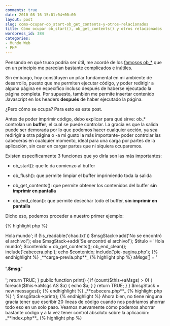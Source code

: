 ```yaml
---
comments: true
date: 2010-08-16 15:01:04+00:00
layout: post
slug: como-ocupar-ob_start-ob_get_contents-y-otros-relacionados
title: Cómo ocupar ob_start(), ob_get_contents() y otros relacionados
wordpress_id: 384
categories:
- Mundo Web
- PHP
---
```


Pensando en qué truco podría ser útil, me acordé de los [famosos ob_*](http://cl.php.net/manual-lookup.php?pattern=ob_) que en un principio me parecían bastante complicados e inútiles.

Sin embargo, hoy constituyen un pilar fundamental en mi ambiente de desarrollo, puesto que me permiten ejecutar código, y poder redirigir a alguna página en específico incluso después de haberse ejecutado la página completa. Por supuesto, también me permite insertar contenido Javascript en los headers **después** de haber ejecutado la página.

¿Pero cómo se ocupa? Para esto es este post.
<!-- more -->
Antes de poder imprimir código, debo explicar para qué sirve: ob_* controlan un **buffer**, el cual se puede controlar. La gracia es que la salida puede ser demorada por lo que podemos hacer cualquier acción, ya sea redirigir a otra página o -a mi gusto la más importante- poder controlar las cabeceras en cualquier momento, ideal para una carga por partes de la aplicación, sin caer en cargar partes que ni siquiera ocuparemos.

Existen específicamente 3 funciones que yo diría son las más importantes:



	
  * ob_start(): que le da comienzo al buffer

	
  * ob_flush(): que permite limpiar el buffer imprimiendo toda la salida

	
  * ob_get_contents(): que permite obtener los contenidos del buffer **sin imprimir en pantalla**

	
  * ob_end_clean(): que permite desechar todo el buffer, **sin imprimir en pantalla**


Dicho eso, podemos proceder a nuestro primer ejemplo:

{% highlight php %}
<?php
ob_start();
echo 'hola mundo';
if (!file_exists('chao.txt')) header('Location: http://www.google.com/');
$contenido = ob_get_contents();
ob_end_clean();

include('cabecera.php');
echo $contenido;
include('pie-pagina.php');
{% endhighlight %}

Este archivo hace lo siguiente: Imprime "hola mundo", revisa si existe el archivo chao.txt y si no existe, redirige a Google. Si existe el archivo entonces sigue la carga normal. ¿Se entendió? Veamos un último ejemplo un poco más completo entonces:

_**index.php**_ 
{% highlight php %}
<?php 
include('carga-previa.php');
ob_start();
echo '<h1>Hola mundo</h1>';
if (!is_readable('chao.txt')) $msgStack->add('No se encontró el archivo!');
else $msgStack->add('Se encontró el archivo!');
$titulo = 'Hola mundo';
$contenido = ob_get_contents();
ob_end_clean();

include('cabecera.php');
echo $contenido;
include('pie-pagina.php');
{% endhighlight %}

_**carga-previa.php**_
{% highlight php %}
<?php

class messages() {
  private $aMsgs = array();

  public function add($msg) {
    if (!empty($msg)) $this->aMsgs[] = '<h4 class="mensaje">'.$msg.'</h4>';
    return TRUE;
  }

  public function print() {
    if (count($this->aMsgs) > 0) {
      foreach($this->aMsgs AS $a) {
        echo $a;
      }
    }
    return TRUE;
  }
}

$msgStack = new messages();
{% endhighlight %}

_**cabecera.php**_
{% highlight php %}
<?php
echo '<html><head><title>';
if (!empty($titulo)) echo $titulo;
else echo 'sin titulo';
echo '</title></head><body>';
$msgStack->print();
{% endhighlight %}

Ahora bien, no tiene ninguna gracia tener que escribir 20 líneas de código cuando nos podríamos ahorrar todo eso en un solo paso. Veamos nuevamente cómo podemos ahorrar bastante código y a la vez tener control absoluto sobre la aplicación:

_**index.php**_
{% highlight php %}
<?php
include('carga-previa.php');
include('cabecera.php');
echo $contenido;
include('pie-pagina.php');
{% endhighlight %}

_**carga-previa.php**_
{% highlight php %}
<?php
class messages() {
  // etc
}

if (empty($_GET['a'])) $_GET['a'] = 'index';
else $_GET['a'] = strtolower($_GET['a']);

$msgStack = new messages();
$myLink   = new DB_mysql();
// cargar otras classes

ob_start();
if (is_readable('includes/paginas/'.$_GET['a'].'.php')) include('includes/paginas/'.$_GET['a'].'.php');
else include('includes/paginas/not-found.php');
$contenido = ob_get_contents();
ob_end_clean();
{% endhighlight %}

Las demás páginas siguen tal cual como venían originalmente. Ahora lo único que debemos hacer para cargar por ejemplo las noticias es poner en nuestro navegador 
**www.ejemplo.com/?a=noticias** o bien 
**www.ejemplo.com/?a=login** 
para cargar el login. Si a esto le sumamos un poco de htaccess, podemos cargar la página respectiva mediante 
**www.ejemplo.com/noticias/** o 
**www.ejemplo.com/login/**.

En resumen: ob_* permite crear páginas con mucho poder de administración, fáciles y super rápidas de hacer en cuanto a desarrollo, de una forma elegante y cómoda.
